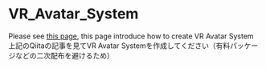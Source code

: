 # VR_Avatar_System
Please see [this page](https://qiita.com/4sk/items/67612e2191291da7dbec), this page introduce how to create VR Avatar System
上記のQiitaの記事を見てVR Avatar Systemを作成してください（有料パッケージなどの二次配布を避けるため） 
